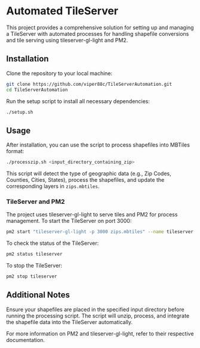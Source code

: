
# Automated TileServer

This project provides a comprehensive solution for setting up and managing a TileServer with automated processes for handling shapefile conversions and tile serving using tileserver-gl-light and PM2.

## Installation

Clone the repository to your local machine:

```bash
git clone https://github.com/viper88c/TileServerAutomation.git
cd TileServerAutomation
```

Run the setup script to install all necessary dependencies:

```bash
./setup.sh
```

## Usage

After installation, you can use the script to process shapefiles into MBTiles format:

```bash
./processzip.sh <input_directory_containing_zip>
```

This script will detect the type of geographic data (e.g., Zip Codes, Counties, Cities, States), process the shapefiles, and update the corresponding layers in `zips.mbtiles`.

### TileServer and PM2

The project uses tileserver-gl-light to serve tiles and PM2 for process management. To start the TileServer on port 3000:

```bash
pm2 start "tileserver-gl-light -p 3000 zips.mbtiles" --name tileserver
```

To check the status of the TileServer:

```bash
pm2 status tileserver
```

To stop the TileServer:

```bash
pm2 stop tileserver
```

## Additional Notes

Ensure your shapefiles are placed in the specified input directory before running the processing script. The script will unzip, process, and integrate the shapefile data into the TileServer automatically.

For more information on PM2 and tileserver-gl-light, refer to their respective documentation.

